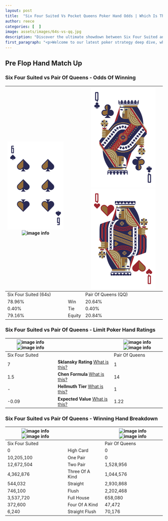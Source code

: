 ```yaml
---
layout: post
title:  "Six Four Suited Vs Pocket Queens Poker Hand Odds | Which Is The Better Hand In Poker? A Complete Guide"
author: reece
categories: [  ]
image: assets/images/64s-vs-qq.jpg
description: "Discover the ultimate showdown between Six Four Suited and Pair Of Queens in poker! Uncover the odds, strategies, and scenarios where one hand triumphs over the other. Get ready to up your poker game with this thrilling analysis."
first_paragraph: "<p>Welcome to our latest poker strategy deep dive, where we're pitting two distinct hands against each other in a high-stakes showdown: Six Four Suited vs Pair Of Queens.</p><p>In the dynamic world of poker, every decision counts, and knowing which hand holds the upper hand is key to your success at the table.</p><p>In this article, we'll dissect these two hands, explore the scenarios where one dominates the other, and equip you with the knowledge to make strategic choices that can tip the odds in your favor.</p><p>Get ready to unravel the intriguing dynamics of these poker hands and elevate your game to new heights.</p>"
---
```




[comment]: # (sp0)

## Pre Flop Hand Match Up

<div class="table hand-ratings" markdown="1"> 



### Six Four Suited vs Pair Of Queens - Odds Of Winning


    
| ![image info](assets/images/hand1/6.png) ![image info](assets/images/hand1/4s.png) |  | ![image info](assets/images/hand2/q.png) ![image info](assets/images/hand2/qo.png) |
| -------- | -------- | -------- |
| Six Four Suited (64s) |  | Pair Of Queens (QQ) |
| 78.96% | Win | 20.64% |
| 0.40% | Tie | 0.40% |
| 79.16% | Equity | 20.84% |




[comment]: # (sp1)



### Six Four Suited vs Pair Of Queens - Limit Poker Hand Ratings


    
| ![image info](https://www.riverpairs.com/assets/images/hand1/6.png) ![image info](https://www.riverpairs.com/assets/images/hand1/4s.png) |  | ![image info](https://www.riverpairs.com/assets/images/hand2/q.png) ![image info](https://www.riverpairs.com/assets/images/hand2/qo.png) |
| -------- | -------- | -------- |
| Six Four Suited |  | Pair Of Queens |
| 7 | **Sklansky Rating** [What is this?](/sklansky-rating-explained) | 1 |
| 1.5 | **Chen Formula** [What is this?](/chen-formula-explained) | 14 |
| - | **Hellmuth Tier** [What is this?](/Hellmuth-tier-explained) | 1 |
| -0.09 | **Expected Value** [What is this?](/expected-value-explained) | 1.22 |




[comment]: # (sp2)



### Six Four Suited vs Pair Of Queens - Winning Hand Breakdown


    
| ![image info](https://www.riverpairs.com/assets/images/hand1/6.png) ![image info](https://www.riverpairs.com/assets/images/hand1/4s.png) |  | ![image info](https://www.riverpairs.com/assets/images/hand2/q.png) ![image info](https://www.riverpairs.com/assets/images/hand2/qo.png) |
| -------- | -------- | -------- |
| Six Four Suited |  | Pair Of Queens |
| 0 | High Card | 0 |
| 10,205,100 | One Pair | 0 |
| 12,672,504 | Two Pair | 1,528,956 |
| 4,362,876 | Three Of A Kind | 1,044,576 |
| 544,032 | Straight | 2,930,868 |
| 746,100 | Flush | 2,202,468 |
| 3,537,720 | Full House | 658,080 |
| 372,600 | Four Of A Kind | 47,472 |
| 6,240 | Straight Flush | 70,176 |




[comment]: # (sp3)



</div>

[comment]: # (sp4)



[comment]: # (sp5)


